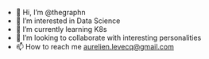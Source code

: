 - 👋 Hi, I’m @thegraphn
- 👀 I’m interested in Data Science
- 🌱 I’m currently learning K8s
- 💞️ I’m looking to collaborate with interesting personalities
- 📫 How to reach me aurelien.levecq@gmail.com

<!---
thegraphn/thegraphn is a ✨ special ✨ repository because its `README.md` (this file) appears on your GitHub profile.
You can click the Preview link to take a look at your changes.
--->
